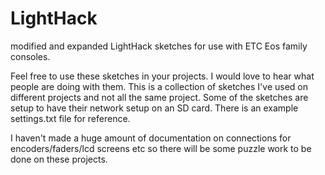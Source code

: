 # LightHack
modified and expanded LightHack sketches for use with ETC Eos family consoles.

Feel free to use these sketches in your projects.  I would love to hear what people are doing with them.  This is a collection of sketches I've used on different projects and not all the same project.
Some of the sketches are setup to have their network setup on an SD card. There is an example settings.txt file for reference.

I haven't made a huge amount of documentation on connections for encoders/faders/lcd screens etc so there will be some puzzle work to be done on these projects.
